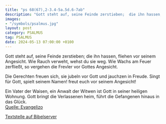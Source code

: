 ```yaml
---
title: "ps 68(67),2-3.4-5a.5d.6-7ab"
description: "Gott steht auf, seine Feinde zerstieben;  die ihn hassen, fliehen vor seinem Angesicht. Wie Rauch verweht, wehst du sie weg.  Wie Wachs am Feuer zerfließt,  so vergehen die Frevler vor Gottes Angesicht.  Die Gerechten freuen sich, sie jubeln vor Gott  und jauchzen in Freude. ...."
images:
- "/symbols/psalmus.jpg"
layout: post
category: PSALMUS
tag: PSALMUS
date: 2024-05-13 07:00:00 +0100
---
```

Gott steht auf, seine Feinde zerstieben; 
die ihn hassen, fliehen vor seinem Angesicht.
Wie Rauch verweht, wehst du sie weg. 
Wie Wachs am Feuer zerfließt, 
so vergehen die Frevler vor Gottes Angesicht.

Die Gerechten freuen sich, sie jubeln vor Gott 
und jauchzen in Freude.
Singt für Gott, spielt seinem Namen!
freut euch vor seinem Angesicht!

Ein Vater der Waisen, ein Anwalt der Witwen 
ist Gott in seiner heiligen Wohnung.<!--more-->
Gott bringt die Verlassenen heim,
führt die Gefangenen hinaus in das Glück.<br>
[Quelle: Evangelizo](https://evangeliumtagfuertag.org/DE/gospel)

[Textstelle auf Bibelserver](https://www.bibleserver.com/EU/ps68(67),2-3.4-5a.5d.6-7ab)
